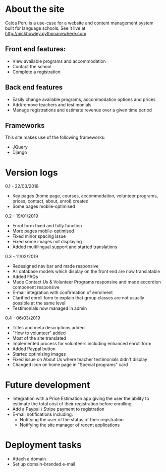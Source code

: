 # About the site

Ceica Peru is a use-case for a website and content management system built for language schools. See it live at http://nickhowley.pythonanywhere.com

## Front end features:
- View available programs and accommodation
- Contact the school
- Complete a registration

## Back end features
- Easily change available programs, accommodation options and prices
- Add/remove teachers and testimonials
- Manage registrations and estimate revenue over a given time period

## Frameworks
This site makes use of the following frameworks:
- JQuery
- Django


# Version logs
0.1 - 22/03/2018
- Key pages (home page, courses, accommodation, volunteer programs, prices, contact, about, enrol) created
- Some pages mobile-optimised

0.2 - 19/01/2019
- Enrol form fixed and fully function
- More pages mobile-optimised
- Fixed minor spacing issue
- Fixed some images not displaying
- Added multilingual support and started translations

0.3 - 11/02/2019
- Redesigned nav bar and made responsive
- All database models which display on the front end are now translatable
- Added FAQs
- Made Contact Us & Volunteer Programs responsive and made accordion component responsive
- E-mail integration with confirmation of enrolment
- Clarified enroll form to explain that group classes are not usually possible at the same level
- Testimonials now managed in admin

0.4 - 06/03/2019
- Titles and meta descriptions added
- "How to volunteer" added
- Most of the site translated
- Implemented process for volunteers including enhanced enroll form
- Added Paypal button
- Started optimising images
- Fixed issue on About Us where teacher testimonials didn't display
- Changed icon on home page in "Special programs" card

# Future development
- Integration with a Price Estimation app giving the user the ability to estimate the total cost of their registration before enrolling.
- Add a Paypal / Stripe payment to registration
- E-mail notifications including:
  - Notifying the user of the status of their registration
  - Notifying the site manager of recent applications

# Deployment tasks
- Attach a domain
- Set up domain-branded e-mail
